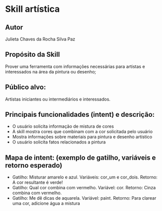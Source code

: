 # Skill artística
## Autor
Julieta Chaves da Rocha Silva Paz
## Propósito da Skill
Prover uma ferramenta com informações necessárias para artistas e interessados na área da pintura ou desenho;
## Público alvo:
Artistas iniciantes ou intermediários e interessados.
## Principais funcionalidades (intent) e descrição:
- O usuário solicita informação de mistura de cores
- A skill mostra cores que combinam com a cor solicitada pelo usuário
- Mostra informações sobre materiais para pintura e desenho artístico
- O usuário solicita fatos relacionados a pintura
## Mapa de intent: (exemplo de gatilho, variáveis e retorno esperado)
- Gatilho: Misturar amarelo e azul. Variáveis: cor_um e cor_dois. Retorno: A cor resultante é verde!
- Gatilho: Qual cor combina com vermelho. Variável: cor. Retorno: Cinza combina com vermelho.
- Gatilho: Me dê dicas de aquarela. Variável: paint. Retorno: Para clarear uma cor, adicione água a mistura
